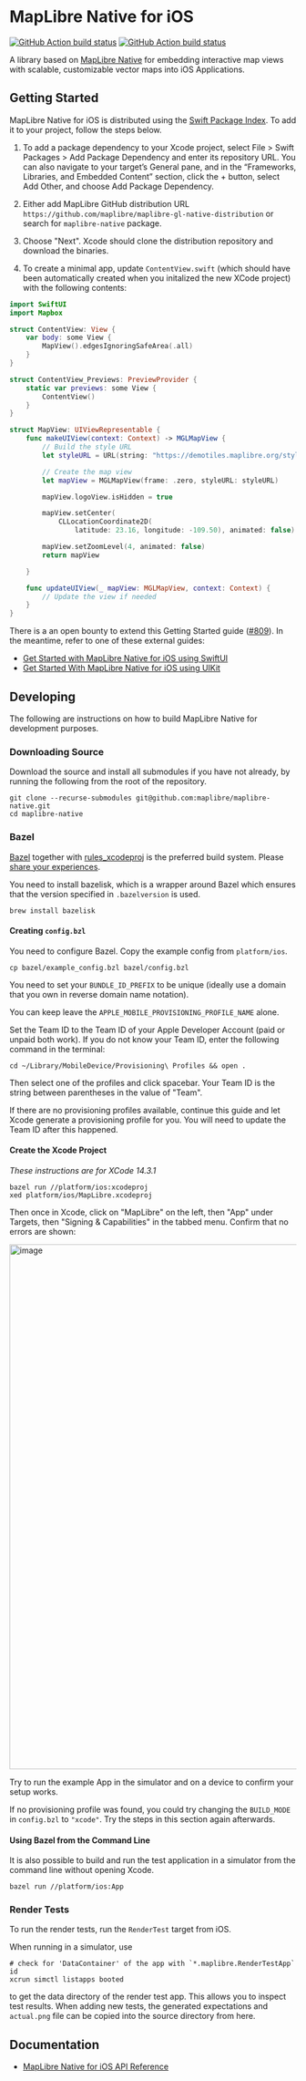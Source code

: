 # MapLibre Native for iOS

[![GitHub Action build status](https://github.com/maplibre/maplibre-native/workflows/ios-ci/badge.svg)](https://github.com/maplibre/maplibre-native/actions/workflows/ios-ci.yml) [![GitHub Action build status](https://github.com/maplibre/maplibre-native/workflows/ios-release/badge.svg)](https://github.com/maplibre/maplibre-native/actions/workflows/ios-release.yml)

A library based on [MapLibre Native](https://github.com/maplibre/maplibre-native) for embedding interactive map views with scalable, customizable vector maps into iOS Applications.

## Getting Started

MapLibre Native for iOS is distributed using the [Swift Package Index](https://swiftpackageindex.com/maplibre/maplibre-gl-native-distribution). To add it to your project, follow the steps below.

1. To add a package dependency to your Xcode project, select File > Swift Packages > Add Package Dependency and enter its repository URL. You can also navigate to your target’s General pane, and in the “Frameworks, Libraries, and Embedded Content” section, click the + button, select Add Other, and choose Add Package Dependency.

2. Either add MapLibre GitHub distribution URL `https://github.com/maplibre/maplibre-gl-native-distribution` or search for `maplibre-native` package.

3. Choose "Next". Xcode should clone the distribution repository and download the binaries.

4. To create a minimal app, update `ContentView.swift` (which should have been automatically created when you initalized the new XCode project) with the following contents:

```swift
import SwiftUI
import Mapbox

struct ContentView: View {
    var body: some View {
        MapView().edgesIgnoringSafeArea(.all)
    }
}

struct ContentView_Previews: PreviewProvider {
    static var previews: some View {
        ContentView()
    }
}

struct MapView: UIViewRepresentable {
    func makeUIView(context: Context) -> MGLMapView {
        // Build the style URL
        let styleURL = URL(string: "https://demotiles.maplibre.org/style.json")

        // Create the map view
        let mapView = MGLMapView(frame: .zero, styleURL: styleURL)

        mapView.logoView.isHidden = true

        mapView.setCenter(
            CLLocationCoordinate2D(
                latitude: 23.16, longitude: -109.50), animated: false)

        mapView.setZoomLevel(4, animated: false)
        return mapView

    }

    func updateUIView(_ mapView: MGLMapView, context: Context) {
        // Update the view if needed
    }
}
```

There is a an open bounty to extend this Getting Started guide ([#809](https://github.com/maplibre/maplibre-native/issues/809)). In the meantime, refer to one of these external guides:

- [Get Started with MapLibre Native for iOS using SwiftUI](https://docs.maptiler.com/maplibre-gl-native-ios/ios-swiftui-basic-get-started/)
- [Get Started With MapLibre Native for iOS using UIKit](https://docs.maptiler.com/maplibre-gl-native-ios/ios-uikit-basic-get-started/)

## Developing

The following are instructions on how to build MapLibre Native for development purposes. 

### Downloading Source

Download the source and install all submodules if you have not already, by running the following from the root of the repository. 

```
git clone --recurse-submodules git@github.com:maplibre/maplibre-native.git
cd maplibre-native
```

### Bazel

[Bazel](https://bazel.build/) together with [rules_xcodeproj](https://github.com/MobileNativeFoundation/rules_xcodeproj) is the preferred build system. Please [share your experiences](https://github.com/maplibre/maplibre-native/discussions/1145).

You need to install bazelisk, which is a wrapper around Bazel which ensures that the version specified in `.bazelversion` is used.

```
brew install bazelisk
```

#### Creating `config.bzl`

You need to configure Bazel. Copy the example config from `platform/ios`.

```
cp bazel/example_config.bzl bazel/config.bzl
```

You need to set your `BUNDLE_ID_PREFIX` to be unique (ideally use a domain that you own in reverse domain name notation).

You can keep leave the `APPLE_MOBILE_PROVISIONING_PROFILE_NAME` alone.

Set the Team ID to the Team ID of your Apple Developer Account (paid or unpaid both work). If you do not know your Team ID, enter the following command in the terminal:

```
cd ~/Library/MobileDevice/Provisioning\ Profiles && open .
```

Then select one of the profiles and click spacebar. Your Team ID is the string between parentheses in the value of "Team".

If there are no provisioning profiles available, continue this guide and let Xcode generate a provisioning profile for you. You will need to update the Team ID after this happened.

#### Create the Xcode Project

_These instructions are for XCode 14.3.1_


```
bazel run //platform/ios:xcodeproj
xed platform/ios/MapLibre.xcodeproj
```

Then once in Xcode, click on "MapLibre" on the left, then "App" under Targets, then "Signing & Capabilities" in the tabbed menu. 
Confirm that no errors are shown:

<img width="921" alt="image" src="https://github.com/polvi/maplibre-native/assets/649392/a1ef30cb-97fc-429a-acee-194436f3fb8a">

Try to run the example App in the simulator and on a device to confirm your setup works.

If no provisioning profile was found, you could try changing the `BUILD_MODE` in `config.bzl` to `"xcode"`. Try the steps in this section again afterwards.

#### Using Bazel from the Command Line

It is also possible to build and run the test application in a simulator from the command line without opening Xcode.

```
bazel run //platform/ios:App
```

### Render Tests

To run the render tests, run the `RenderTest` target from iOS.

When running in a simulator, use

```
# check for 'DataContainer' of the app with `*.maplibre.RenderTestApp` id
xcrun simctl listapps booted
```

to get the data directory of the render test app. This allows you to inspect test results. When adding new tests, the generated expectations and `actual.png` file can be copied into the source directory from here.

## Documentation

- [MapLibre Native for iOS API Reference](https://maplibre.org/maplibre-native/ios/api/)
